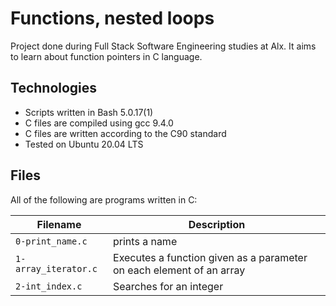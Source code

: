 # Functions, nested loops

Project done during Full Stack Software Engineering studies at Alx. It aims to learn about function pointers in C language.

## Technologies
 
* Scripts written in Bash 5.0.17(1)
* C files are compiled using gcc 9.4.0
* C files are written according to the C90 standard
* Tested on Ubuntu 20.04 LTS

## Files

All of the following are programs written in C:

Filename | Description
--- | ---
`0-print_name.c` | prints a name
`1-array_iterator.c` | Executes a function given as a parameter on each element of an array
`2-int_index.c` | Searches for an integer
